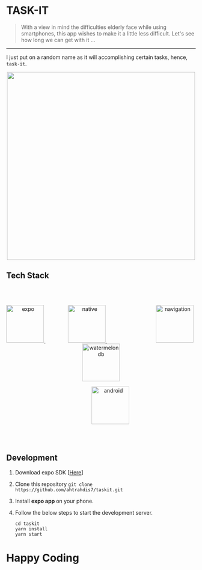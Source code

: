 <h1> TASK-IT </h1>
 
> With a view in mind the difficulties elderly face while using smartphones, this app wishes to make it a little less difficult. Let's see how long we can get with it ...

---
I just put on a random name as it will accomplishing certain tasks, hence, `task-it`.
<p align="center"> <img src="https://user-images.githubusercontent.com/44672399/104556499-b7301780-5665-11eb-99d7-f2e78dd95a20.png" height="500" width="500"> </img></p>



## Tech Stack
<br><br>
<div align="center">

<a href="https://expo.io">
    <img src="https://lh3.googleusercontent.com/7l-bQADRV4PzxAz_9GH2aozV3jkHqdlUJbOsIf4Eu_bazCi6UH_UyiAeKer2-s9GafI" height="100" alt="expo">
</a>

<a style="margin:60px" href="https://reactnative.dev/">
    <img src="https://seeklogo.com/images/R/react-logo-7B3CE81517-seeklogo.com.png" height="100" alt="native">
</a>

<a style="margin:70px" href="https://reactnavigation.org/">
    <img src="https://reactnavigation.org/img/spiro.svg" height="100" alt="navigation">
</a>

<a style="margin:70px" href="https://nozbe.github.io/WatermelonDB/">
    <img src="https://raw.githubusercontent.com/Nozbe/WatermelonDB/master/assets/logo-horizontal2.png" height="100" alt="watermelon db">
</a>


<a style="margin-left:50px"><img src="https://cdn4.iconfinder.com/data/icons/logos-3/228/android-512.png" height="100" alt="android"></a>

<!-- <a style="margin-left:50px" href="https://jestjs.io/"><img src="https://seeklogo.com/images/J/jest-logo-F9901EBBF7-seeklogo.com.png" height="100" alt="redux"></a> -->

</div>

<br><br>

## Development

1. Download expo SDK [<a href="https://docs.expo.io">Here</a>]
2. Clone this repository `git clone https://github.com/ahtrahdis7/taskit.git`
3. Install <strong> expo app </strong> on your phone.
3. Follow the below steps to start the development server.

    ```
    cd taskit
    yarn install
    yarn start
    ```

<h1> Happy Coding </h1>